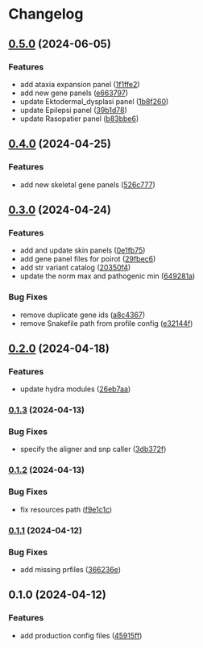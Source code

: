 # Changelog

## [0.5.0](https://www.github.com/clinical-genomics-uppsala/poirot_config/compare/v0.4.0...v0.5.0) (2024-06-05)


### Features

* add ataxia expansion panel ([1f1ffe2](https://www.github.com/clinical-genomics-uppsala/poirot_config/commit/1f1ffe2d3e20c1ab0590c516ac95af200a72dcfd))
* add new gene panels ([e663797](https://www.github.com/clinical-genomics-uppsala/poirot_config/commit/e6637974d325bb0b17903804f00529d841409158))
* update Ektodermal_dysplasi panel ([1b8f260](https://www.github.com/clinical-genomics-uppsala/poirot_config/commit/1b8f2608619fcccf8b4c0eedd3b6be6d92f4559c))
* update Epilepsi panel ([39b1d78](https://www.github.com/clinical-genomics-uppsala/poirot_config/commit/39b1d7819b6b389200baa3a1502889763cc15e8a))
* update Rasopatier panel ([b83bbe6](https://www.github.com/clinical-genomics-uppsala/poirot_config/commit/b83bbe61951708295a0e062fbbd8920188d5f247))

## [0.4.0](https://www.github.com/clinical-genomics-uppsala/poirot_config/compare/v0.3.0...v0.4.0) (2024-04-25)


### Features

* add new skeletal gene panels ([526c777](https://www.github.com/clinical-genomics-uppsala/poirot_config/commit/526c777da5ec87447da7b3e91660b83f0e1f798c))

## [0.3.0](https://www.github.com/clinical-genomics-uppsala/poirot_config/compare/v0.2.0...v0.3.0) (2024-04-24)


### Features

* add and update skin panels ([0e1fb75](https://www.github.com/clinical-genomics-uppsala/poirot_config/commit/0e1fb75353c19db51d102a1943c6ebfe59a9cd44))
* add gene panel files for poirot ([29fbec6](https://www.github.com/clinical-genomics-uppsala/poirot_config/commit/29fbec65d6bc88489d4271598680f3abbf7f9cc8))
* add str variant catalog ([20350f4](https://www.github.com/clinical-genomics-uppsala/poirot_config/commit/20350f4e43747cbba35924ec126710df2240d93f))
* update the norm max and pathogenic min ([649281a](https://www.github.com/clinical-genomics-uppsala/poirot_config/commit/649281aadb532708059cae4a69f84443d4c7d820))


### Bug Fixes

* remove duplicate gene ids ([a8c4367](https://www.github.com/clinical-genomics-uppsala/poirot_config/commit/a8c43671bdc5df580d59ca4269ed755ecf58a421))
* remove Snakefile path from profile config ([e32144f](https://www.github.com/clinical-genomics-uppsala/poirot_config/commit/e32144f48fd7d33ef239dcc789b68cba97d81bbe))

## [0.2.0](https://www.github.com/clinical-genomics-uppsala/poirot_config/compare/v0.1.3...v0.2.0) (2024-04-18)


### Features

* update hydra modules ([26eb7aa](https://www.github.com/clinical-genomics-uppsala/poirot_config/commit/26eb7aaf2076e51d5cf7fcc9e8a240c5f3cdb09a))

### [0.1.3](https://www.github.com/clinical-genomics-uppsala/poirot_config/compare/v0.1.2...v0.1.3) (2024-04-13)


### Bug Fixes

* specify the aligner and snp caller ([3db372f](https://www.github.com/clinical-genomics-uppsala/poirot_config/commit/3db372fd030e8655b82ecd160ac24679c580f7a8))

### [0.1.2](https://www.github.com/clinical-genomics-uppsala/poirot_config/compare/v0.1.1...v0.1.2) (2024-04-13)


### Bug Fixes

* fix resources path ([f9e1c1c](https://www.github.com/clinical-genomics-uppsala/poirot_config/commit/f9e1c1cb8931fa87cc397522a79e457c38590281))

### [0.1.1](https://www.github.com/clinical-genomics-uppsala/poirot_config/compare/v0.1.0...v0.1.1) (2024-04-12)


### Bug Fixes

* add missing prfiles ([366236e](https://www.github.com/clinical-genomics-uppsala/poirot_config/commit/366236edec2cb0f8cb97b840fcc8345f113f806b))

## 0.1.0 (2024-04-12)


### Features

* add production config files ([45915ff](https://www.github.com/clinical-genomics-uppsala/poirot_config/commit/45915ffd7f1fffb750c61041395770948dbaafe2))
